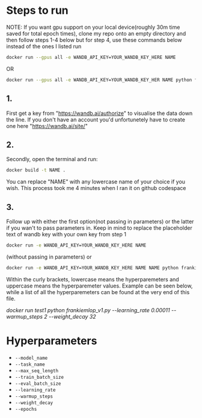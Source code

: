 # Steps to run

NOTE: If you want gpu support on your local device(roughly 30m time saved for total epoch times), clone my repo onto an empty directory and then follow steps 1-4 below but for step 4, use these commands below instead of the ones I listed run
```sh 
docker run --gpus all -e WANDB_API_KEY=YOUR_WANDB_KEY_HERE NAME
``` 
OR 
```sh 
docker run --gpus all -e WANDB_API_KEY=YOUR_WANDB_KEY_HER NAME python frankiemlop_v1.py {--a A --b B --c C}
```

## 1.
First get a key from "https://wandb.ai/authorize" to visualise the data down the line. If you don't have an account you'd unfortunetely have to create one here "https://wandb.ai/site/"

## 2.
Secondly, open the terminal and run: 
```sh
docker build -t NAME .
```
You can replace "NAME" with any lowercase name of your choice if you wish. This process took me 4 minutes when I ran it on github codespace

## 3.
Follow up with either the first option(not passing in parameters) or the latter if you wan't to pass parameters in. Keep in mind to replace the placeholder text of wandb key with your own key from step 1
```sh
docker run -e WANDB_API_KEY=YOUR_WANDB_KEY_HERE NAME
```
(without passing in parameters) or 
```sh
docker run -e WANDB_API_KEY=YOUR_WANDB_KEY_HERE NAME NAME python frankiemlop_v1.py {--a A --b B --c C}
```
Within the curly brackets, lowercase means the hyperparemeters and uppercase means the hyperparemeter values. Example can be seen below, while a list of all the hyperparemeters can be found at the very end of this file.

*docker run test1 python frankiemlop_v1.py --learning_rate 0.00011 --warmup_steps 2 --weight_decay 32*

# Hyperparameters
- `--model_name`
- `--task_name`
- `--max_seq_length`
- `--train_batch_size`
- `--eval_batch_size`
- `--learning_rate`
- `--warmup_steps`
- `--weight_decay`
- `--epochs`

